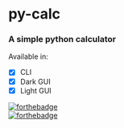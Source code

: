 # py-calc   
### A simple python calculator   
Available in:   
- [x] CLI
- [x] Dark GUI
- [x] Light GUI    
   
[![forthebadge](https://forthebadge.com/images/badges/made-with-python.svg)](https://forthebadge.com)   
[![forthebadge](https://forthebadge.com/images/badges/open-source.svg)](https://forthebadge.com)
